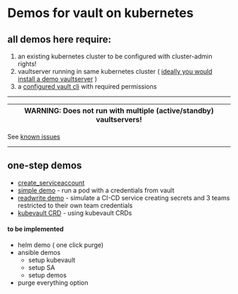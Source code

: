 # Demos for vault on kubernetes

## all demos here **require**:

1. an existing kubernetes cluster to be configured with cluster-admin rights!
1. vaultserver running in same kubernetes cluster ( [ideally you would install a demo vaultserver](./README_setup_kubevault_server.md) )
1. a [configured vault cli](./README_cli.md) with required permissions


---

| WARNING: Does not run with multiple (active/standby) vaultservers! |
| --- |

 See [known issues](./README_issues.md)

---

## one-step demos
* [create_serviceaccount](./demo/nox-simple/README_sa.md)
* [simple demo](./demo/nox-simple/README_simple.md) - run a pod with a credentials from vault
* [readwrite demo](./demo/nox-simple/README_rw.md) - simulate a CI-CD service creating secrets and 3 teams restricted to their own team credentials
* [kubevault CRD](./demo/nox-simple/README_kubvault.md) - using kubevault CRDs

#### to be implemented
* helm demo ( one click purge)
* ansible demos
  * setup kubevault
  * setup SA
  * setup demos
* purge everything option





